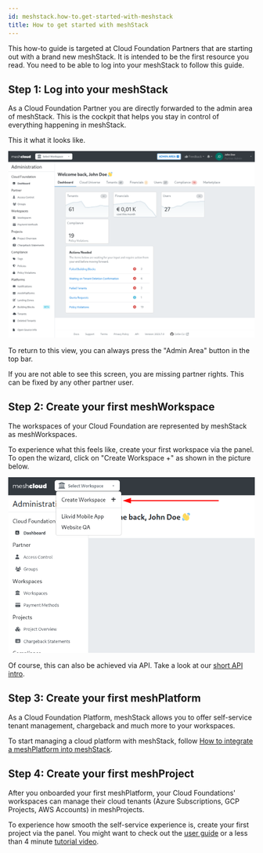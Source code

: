 ```yaml
---
id: meshstack.how-to.get-started-with-meshstack
title: How to get started with meshStack
---
```


This how-to guide is targeted at Cloud Foundation Partners that are starting out with a brand new meshStack. It is intended to be the first resource you read. You need to be able to log into your meshStack to follow this guide.

## Step 1: Log into your meshStack

As a Cloud Foundation Partner you are directly forwarded to the admin area of meshStack. This is the cockpit that helps you stay in control of everything happening in meshStack.

This it what it looks like.

![Admin Area](assets/admin-area.png)

To return to this view, you can always press the "Admin Area" button in the top bar.

If you are not able to see this screen, you are missing partner rights. This can be fixed by any other partner user.

## Step 2: Create your first meshWorkspace

The workspaces of your Cloud Foundation are represented by meshStack as meshWorkspaces.

To experience what this feels like, create your first workspace via the panel. To open the wizard, click on "Create Workspace +" as shown in the picture below.

![Create meshWorkspace](assets/create-workspace.png)

Of course, this can also be achieved via API. Take a look at our [short API intro](./meshstack.how-to.create-workspace-via-api.md).

## Step 3: Create your first meshPlatform

As a Cloud Foundation Platform, meshStack allows you to offer self-service tenant management, chargeback and much more to your workspaces.

To start managing a cloud platform with meshStack, follow [How to integrate a meshPlatform into meshStack](./meshstack.how-to.integrate-meshplatform.md).


## Step 4: Create your first meshProject

After you onboarded your first meshPlatform, your Cloud Foundations' workspaces can manage their cloud tenants (Azure Subscriptions, GCP Projects, AWS Accounts) in meshProjects.

To experience how smooth the self-service experience is, create your first project via the panel. You might want to check out the [user guide](./meshstack.how-to.create-project.md) or a less than 4 minute [tutorial video](https://www.youtube.com/watch?v=NYQa-WVtfDM).
